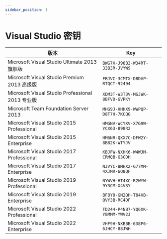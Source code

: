 ```yaml
---
sidebar_position: 1
---
```


# Visual Studio 密钥

版本 | Key
---|---
Microsoft Visual Studio Ultimate 2013 旗舰版 | `BWG7X-J98B3-W34RT-33B3R-JVYW9`
Microsoft Visual Studio Premium 2013 高级版 | `FBJVC-3CMTX-D8DVP-RTQCT-92494`
Microsoft Visual Studio Professional 2013 专业版 | `XDM3T-W3T3V-MGJWK-8BFVD-GVPKY`
Microsoft Team Foundation Server 2013 | `MHG9J-HHHX9-WWPQP-D8T7H-7KCQG`
Microsoft Visual Studio 2015 Professional | `HMGNV-WCYXV-X7G9W-YCX63-B98R2`
Microsoft Visual Studio 2015 Enterprise | `HM6NR-QXX7C-DFW2Y-8B82K-WTYJV`
Microsoft Visual Studio 2017 Professional | `KBJFW-NXHK6-W4WJM-CRMQB-G3CDH`
Microsoft Visual Studio 2017 Enterprise | `NJVYC-BMHX2-G77MM-4XJMR-6Q8QF`
Microsoft Visual Studio 2019 Professional | `NYWVH-HT4XC-R2WYW-9Y3CM-X4V3Y`
Microsoft Visual Studio 2019 Enterprise | `BF8Y8-GN2QH-T84XB-QVY3B-RC4DF`
Microsoft Visual Studio 2022 Professional | `TD244-P4NB7-YQ6XK-Y8MMM-YWV2J`
Microsoft Visual Studio 2022 Enterprise | `VHF9H-NXBBB-638P6-6JHCY-88JWH`
